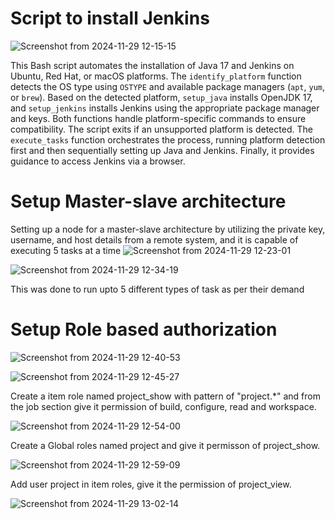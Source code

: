 # Script to install Jenkins

![Screenshot from 2024-11-29 12-15-15](https://github.com/user-attachments/assets/c0016c10-78a2-4840-ad10-6513d6d2d659)

This Bash script automates the installation of Java 17 and Jenkins on Ubuntu, Red Hat, or macOS platforms. The `identify_platform` function detects the OS type using `OSTYPE` and available package managers (`apt`, `yum`, or `brew`). Based on the detected platform, `setup_java` installs OpenJDK 17, and `setup_jenkins` installs Jenkins using the appropriate package manager and keys. Both functions handle platform-specific commands to ensure compatibility. The script exits if an unsupported platform is detected. The `execute_tasks` function orchestrates the process, running platform detection first and then sequentially setting up Java and Jenkins. Finally, it provides guidance to access Jenkins via a browser.


# Setup Master-slave architecture
Setting up a node for a master-slave architecture by utilizing the private key, username, and host details from a remote system, and it is capable of executing 5 tasks at a time
![Screenshot from 2024-11-29 12-23-01](https://github.com/user-attachments/assets/b7d2aad5-4c6a-4454-a11d-bf785d5bfd4f)

![Screenshot from 2024-11-29 12-34-19](https://github.com/user-attachments/assets/55a977b7-fc14-4642-872a-c6e2f04ebe09)


This was done to run upto 5 different types of task as per their demand

# Setup Role based authorization

![Screenshot from 2024-11-29 12-40-53](https://github.com/user-attachments/assets/049280e0-3691-4fc8-a211-aeb24abc415d)

![Screenshot from 2024-11-29 12-45-27](https://github.com/user-attachments/assets/7de52f25-e441-409b-bc0e-8fc213e0f1db)

Create a item role named project_show with pattern of "project.*" and from the job section give it permission of build, configure, read and workspace.

![Screenshot from 2024-11-29 12-54-00](https://github.com/user-attachments/assets/fecfee65-5378-4cc1-966d-5a031d026acd)

Create a Global roles named project and give it permisson of project_show.

![Screenshot from 2024-11-29 12-59-09](https://github.com/user-attachments/assets/6152969f-8770-4f79-a794-bd1cb1c3b675)

Add user project in item roles, give it the permission of project_view.

![Screenshot from 2024-11-29 13-02-14](https://github.com/user-attachments/assets/304d455c-38a2-4dac-8eb4-e6941113a26f)






